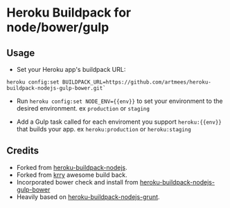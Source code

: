 Heroku Buildpack for node/bower/gulp
========================================

Usage
-----
- Set your Heroku app's buildpack URL: 
```
heroku config:set BUILDPACK_URL=https://github.com/artmees/heroku-buildpack-nodejs-gulp-bower.git`
```
- Run `heroku config:set NODE_ENV={{env}}` to set your environment to the desired environment. 
  ex `production` or `staging`

-  Add a Gulp task called for each enviroment you support `heroku:{{env}}` that builds your app.
  ex `heroku:production` or `heroku:staging`

Credits
-------
* Forked from [heroku-buildpack-nodejs](https://github.com/heroku/heroku-buildpack-nodejs).
* Forked from [krry](https://github.com/krry/heroku-buildpack-nodejs-gulp-bower) awesome build back.
* Incorporated bower check and install from [heroku-buildpack-nodejs-gulp-bower](https://github.com/davidmfoley/heroku-buildpack-nodejs-gulp-bower)
* Heavily based on [heroku-buildpack-nodejs-grunt](https://github.com/mbuchetics/heroku-buildpack-nodejs-grunt).
